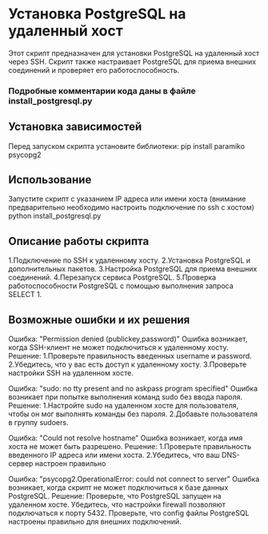 # Установка PostgreSQL на удаленный хост

Этот скрипт предназначен для установки PostgreSQL на удаленный хост через SSH. 
Скрипт также настраивает PostgreSQL для приема внешних соединений и проверяет его работоспособность.
### Подробные комментарии кода даны в файле install_postgresql.py
## Установка зависимостей

Перед запуском скрипта установите библиотеки:
pip install paramiko psycopg2

## Использование
Запустите скрипт с указанием IP адреса или имени хоста (внимание предварительно необходимо настроить подключение по ssh с хостом)
python install_postgresql.py <hostname>

## Описание работы скрипта
1.Подключение по SSH к удаленному хосту.
2.Установка PostgreSQL и дополнительных пакетов.
3.Настройка PostgreSQL для приема внешних соединений.
4.Перезапуск сервиса PostgreSQL.
5.Проверка работоспособности PostgreSQL с помощью выполнения запроса SELECT 1.

## Возможные ошибки и их решения
Ошибка: "Permission denied (publickey,password)"
  Ошибка возникает, когда SSH-клиент не может подключиться к удаленному хосту.
  Решение:
1.Проверьте правильность введенных username и password.
2.Убедитесь, что у вас есть доступ к удаленному хосту.
3.Проверьте настройки SSH на удаленном хосте.

Ошибка: "sudo: no tty present and no askpass program specified"
  Ошибка возникает при попытке выполнения команд sudo без ввода пароля.
  Решение:
1.Настройте sudo на удаленном хосте для пользователя, чтобы он мог выполнять команды без пароля.
2.Добавьте пользователя в группу sudoers.

Ошибка: "Could not resolve hostname"
 Ошибка возникает, когда имя хоста не может быть разрешено.
Решение:
1.Проверьте правильность введенного IP адреса или имени хоста.
2.Убедитесь, что ваш DNS-сервер настроен правильно

Ошибка: "psycopg2.OperationalError: could not connect to server"
  Ошибка возникает, когда скрипт не может подключиться к базе данных PostgreSQL.
  Решение:
Проверьте, что PostgreSQL запущен на удаленном хосте.
Убедитесь, что настройки firewall позволяют подключаться к порту 5432.
Проверьте, что config файлы PostgreSQL настроены правильно для внешних подключений.


